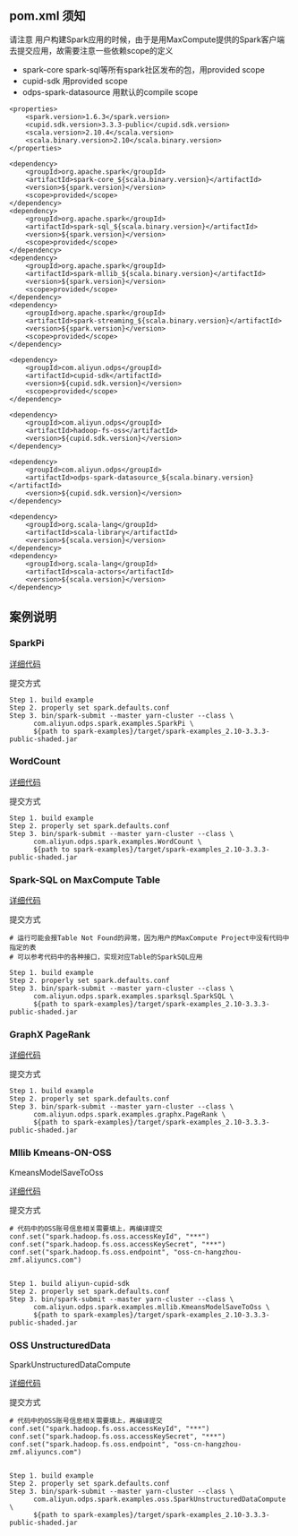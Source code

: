 ## pom.xml 须知

请注意 用户构建Spark应用的时候，由于是用MaxCompute提供的Spark客户端去提交应用，故需要注意一些依赖scope的定义

* spark-core spark-sql等所有spark社区发布的包，用provided scope
* cupid-sdk 用provided scope
* odps-spark-datasource 用默认的compile scope

```
<properties>
    <spark.version>1.6.3</spark.version>
    <cupid.sdk.version>3.3.3-public</cupid.sdk.version>
    <scala.version>2.10.4</scala.version>
    <scala.binary.version>2.10</scala.binary.version>
</properties>

<dependency>
    <groupId>org.apache.spark</groupId>
    <artifactId>spark-core_${scala.binary.version}</artifactId>
    <version>${spark.version}</version>
    <scope>provided</scope>
</dependency>
<dependency>
    <groupId>org.apache.spark</groupId>
    <artifactId>spark-sql_${scala.binary.version}</artifactId>
    <version>${spark.version}</version>
    <scope>provided</scope>
</dependency>
<dependency>
    <groupId>org.apache.spark</groupId>
    <artifactId>spark-mllib_${scala.binary.version}</artifactId>
    <version>${spark.version}</version>
    <scope>provided</scope>
</dependency>
<dependency>
    <groupId>org.apache.spark</groupId>
    <artifactId>spark-streaming_${scala.binary.version}</artifactId>
    <version>${spark.version}</version>
    <scope>provided</scope>
</dependency>

<dependency>
    <groupId>com.aliyun.odps</groupId>
    <artifactId>cupid-sdk</artifactId>
    <version>${cupid.sdk.version}</version>
    <scope>provided</scope>
</dependency>

<dependency>
    <groupId>com.aliyun.odps</groupId>
    <artifactId>hadoop-fs-oss</artifactId>
    <version>${cupid.sdk.version}</version>
</dependency>

<dependency>
    <groupId>com.aliyun.odps</groupId>
    <artifactId>odps-spark-datasource_${scala.binary.version}</artifactId>
    <version>${cupid.sdk.version}</version>
</dependency>

<dependency>
    <groupId>org.scala-lang</groupId>
    <artifactId>scala-library</artifactId>
    <version>${scala.version}</version>
</dependency>
<dependency>
    <groupId>org.scala-lang</groupId>
    <artifactId>scala-actors</artifactId>
    <version>${scala.version}</version>
</dependency>
```

## 案例说明

### SparkPi

[详细代码](src/main/scala/com/aliyun/odps/spark/examples/SparkPi.scala)

提交方式

```
Step 1. build example
Step 2. properly set spark.defaults.conf
Step 3. bin/spark-submit --master yarn-cluster --class \
      com.aliyun.odps.spark.examples.SparkPi \
      ${path to spark-examples}/target/spark-examples_2.10-3.3.3-public-shaded.jar
```


### WordCount

[详细代码](src/main/scala/com/aliyun/odps/spark/examples/WordCount.scala)

提交方式

```
Step 1. build example
Step 2. properly set spark.defaults.conf
Step 3. bin/spark-submit --master yarn-cluster --class \
      com.aliyun.odps.spark.examples.WordCount \
      ${path to spark-examples}/target/spark-examples_2.10-3.3.3-public-shaded.jar
```

### Spark-SQL on MaxCompute Table

[详细代码](src/main/scala/com/aliyun/odps/spark/examples/sparksql/SparkSQL.scala)

提交方式

```
# 运行可能会报Table Not Found的异常，因为用户的MaxCompute Project中没有代码中指定的表
# 可以参考代码中的各种接口，实现对应Table的SparkSQL应用

Step 1. build example
Step 2. properly set spark.defaults.conf
Step 3. bin/spark-submit --master yarn-cluster --class \
      com.aliyun.odps.spark.examples.sparksql.SparkSQL \
      ${path to spark-examples}/target/spark-examples_2.10-3.3.3-public-shaded.jar
```

### GraphX PageRank

[详细代码](src/main/scala/com/aliyun/odps/spark/examples/graphx/PageRank.scala)

提交方式

```
Step 1. build example
Step 2. properly set spark.defaults.conf
Step 3. bin/spark-submit --master yarn-cluster --class \
      com.aliyun.odps.spark.examples.graphx.PageRank \
      ${path to spark-examples}/target/spark-examples_2.10-3.3.3-public-shaded.jar
```

### Mllib Kmeans-ON-OSS

KmeansModelSaveToOss

[详细代码](src/main/scala/com/aliyun/odps/spark/examples/mllib/KmeansModelSaveToOss.scala)

提交方式

```
# 代码中的OSS账号信息相关需要填上，再编译提交
conf.set("spark.hadoop.fs.oss.accessKeyId", "***")
conf.set("spark.hadoop.fs.oss.accessKeySecret", "***")
conf.set("spark.hadoop.fs.oss.endpoint", "oss-cn-hangzhou-zmf.aliyuncs.com")


Step 1. build aliyun-cupid-sdk
Step 2. properly set spark.defaults.conf
Step 3. bin/spark-submit --master yarn-cluster --class \
      com.aliyun.odps.spark.examples.mllib.KmeansModelSaveToOss \
      ${path to spark-examples}/target/spark-examples_2.10-3.3.3-public-shaded.jar
```

### OSS UnstructuredData

SparkUnstructuredDataCompute

[详细代码](src/main/scala/com/aliyun/odps/spark/examples/oss/SparkUnstructuredDataCompute.scala)

提交方式

```
# 代码中的OSS账号信息相关需要填上，再编译提交
conf.set("spark.hadoop.fs.oss.accessKeyId", "***")
conf.set("spark.hadoop.fs.oss.accessKeySecret", "***")
conf.set("spark.hadoop.fs.oss.endpoint", "oss-cn-hangzhou-zmf.aliyuncs.com")


Step 1. build example
Step 2. properly set spark.defaults.conf
Step 3. bin/spark-submit --master yarn-cluster --class \
      com.aliyun.odps.spark.examples.oss.SparkUnstructuredDataCompute \
      ${path to spark-examples}/target/spark-examples_2.10-3.3.3-public-shaded.jar
```
